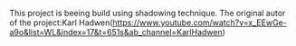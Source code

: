 This project is beeing build using shadowing technique. The original autor of the project:Karl Hadwen(https://www.youtube.com/watch?v=x_EEwGe-a9o&list=WL&index=17&t=651s&ab_channel=KarlHadwen)